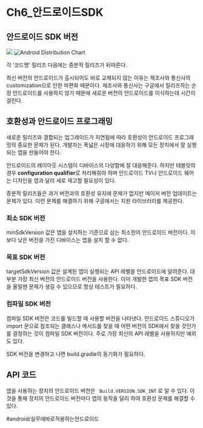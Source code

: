 # Ch6_안드로이드SDK
## 안드로이드 SDK 버전
![](Ch6_%E1%84%8B%E1%85%A1%E1%86%AB%E1%84%83%E1%85%B3%E1%84%85%E1%85%A9%E1%84%8B%E1%85%B5%E1%84%83%E1%85%B3SDK/1164923D-5BC3-4323-A274-EE5F5DA81092.png)
![Android Distribution Chart](https://cdn57.androidauthority.net/wp-content/uploads/2018/09/android-authority-android-distribution-september-2018-1.jpg)

각 ‘코드명’ 릴리즈 다음에는 증분적 릴리즈가 뒤따른다.

최신 버전의 안드로이드가 출시되어도 바로 교체되지 않는 이유는 제조사와 통신사의 customization으로 인한 파편화 때문이다. 제조사와 통신사는 구글에서 릴리즈하는 순정 안드로이드를 사용하지 않기 때문에 새로운 버전의 안드로이드를 이식하는데 시간이 걸린다.


## 호환성과 안드로이드 프로그래밍
새로운 릴리즈와 결합되는 업그레이드가 지연됨에 따라 호환성이 안드로이드 프로그래밍의 중요한 문제가 된다. 개발자는 폭넓은 시장에 대응하기 위해 모든 장치에서 잘 실행되는 앱을 만들어야 한다.

안드로이드의 레이아웃 시스템이 디바이스의 다양함에 잘 대응해준다. 하지만 태블릿의 경우 **configuration qualifier**로 처리해줘야 하며 안드로이드 TV나 안드로이드 웨어는 디자인을 앱과 달리 새로 재고할 필요성이 있다.

증분적 릴리즈들은 과거 버전과의 호환성 유지에 문제가 없지만 메이저 버전 업데이트는 문제가 있다. 이런 문제를 해결하기 위해 구글에서는 지원 라이브러리를 제공한다.

### 최소 SDK 버전
minSdkVersion 값은 앱을 설치하는 기준으로 삼는 최소한의 안드로이드 버전이다. 이보다 낮은 버전을 가진 디바이스는 앱을 설치 할 수 없다.

### 목표 SDK 버전
targetSdkVersion 값은 설계된 앱이 실행되는 API 레벨을 안드로이드에 알려준다. 대부분 가장 최신 버전의 안드로이드 버전을 사용한다. 이미 개발한 앱의 목표 SDK 버전을 올릴땐 문제가 생길 수 있으므로 항상 테스트가 필요하다.

### 컴파일 SDK 버전
컴파일 SDK 버전은 코드를 빌드할 때 사용할 버전을 나타낸다. 안드로이드 스튜디오가 import 문으로 참조되는 클래스나 메서드를 찾을 때 어떤 버전의 SDK에서 찾을 것인가를 결정하는 것이 컴파일 SDK 버전이다. 주로 가장 최신의 API 레벨을 사용하지만 예외도 있다.

SDK 버전을 변경하고 나면 build.gradle의 동기화가 필요하다.

## API 코드
앱을 사용하는 장치의 안드로이드 버전은 ` Build.VERSION.SDK_INT` 로 알 수 있다. 
이것을 통해 장치의 안드로이드 버전마다 앱의 동작을 달리 하여 호환성 문제를 해결할 수 있다.



#android/실무에바로적용하는안드로이드